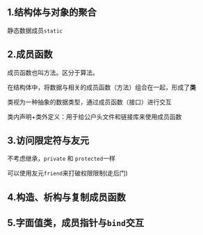 ## 1.结构体与对象的聚合

静态数据成员`static`
## 2.成员函数
成员函数也叫方法。区分于算法。

在结构体中，将数据与相关的成员函数（方法）组合在一起，形成了**类**

类视为一种抽象的数据类型，通过成员函数（接口）进行交互

类内声明+类外定义：用于给公户头文件和链接库来使用成员函数

## 3.访问限定符与友元
不考虑继承，`private` 和 `protected`一样

可以使用友元`friend`来打破权限限制(走后门)

## 4.构造、析构与复制成员函数

## 5.字面值类，成员指针与`bind`交互